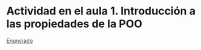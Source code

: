 # Actividad en el aula 1. Introducción a las propiedades de la POO

[Enunciado](https://docs.google.com/document/d/1OdmYeSQSEtsoTq3Nlt-TwKXjVN5y0JTU/preview)
